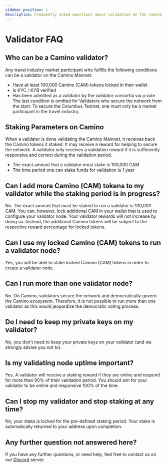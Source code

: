```yaml
---
sidebar_position: 1
description: Frequently asked questions about validation on the camino and columbus networks.
---
```


# Validator FAQ


## Who can be a Camino validator?

Any travel industry market participant who fulfills the following conditions can be a validator on the Camino Mainnet:

- Have at least 100,000 Camino (CAM) tokens locked in their wallet
- Is KYC / KYB verified
- Has been admitted as a validator by the validator consortia via a vote
  The last condition is omitted for Validators who secure the network from the start. To secure the Columbus Testnet, one must only be a market participant in the travel industry.

## Staking Parameters on Camino

When a validator is done validating the Camino Mainnet, it receives back the Camino tokens it staked. It may receive a reward for helping to secure the network. A validator only receives a validation reward if it is sufficiently responsive and correct during the validation period.

- The exact amount that a validator must stake is 100,000 CAM
- The time period one can stake funds for validation is 1 year

## Can I add more Camino (CAM) tokens to my validator while the staking period is in progress?

No. The exact amount that must be staked to run a validator is 100,000 CAM.
You can, however, lock additional CAM in your wallet that is used to configure your validator node. Your validator rewards will not increase by doing so. Instead, the additional Camino tokens will be subject to the respective reward percentage for locked tokens.

## Can I use my locked Camino (CAM) tokens to run a validator node?

Yes, you will be able to stake locked Camino (CAM) tokens in order to create a validator node.

## Can I run more than one validator node?

No. On Camino, validators secure the network and democratically govern the Camino ecosystem. Therefore, it is not possible to run more than one validator as this would jeopardize the democratic voting process.

## Do I need to keep my private keys on my validator?

No, you don’t need to keep your private keys on your validator (and we strongly advise you not to).

## Is my validating node uptime important?

Yes. A validator will receive a staking reward if they are online and respond for more than 90% of their validation period. You should aim for your validator to be online and responsive 100% of the time.

## Can I stop my validator and stop staking at any time?

No, your stake is locked for the pre-defined staking period. Your stake is automatically returned to your address upon completion.

## Any further question not answered here?

If you have any further questions, or need help, feel free to contact us on our [Discord](https://discord.gg/camino) server.
